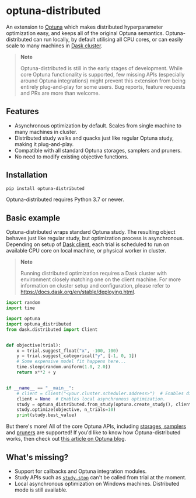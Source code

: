 # optuna-distributed

An extension to [Optuna](https://github.com/optuna/optuna) which makes distributed hyperparameter optimization easy, and keeps all of the original Optuna semantics. Optuna-distributed can run locally, by default utilising all CPU cores, or can easily scale to many machines in [Dask cluster](https://docs.dask.org/en/stable/deploying.html).

> **Note**
> 
> Optuna-distributed is still in the early stages of development. While core Optuna functionality is supported, few missing APIs (especially around Optuna integrations) might prevent this extension from being entirely plug-and-play for some users. Bug reports, feature requests and PRs are more than welcome.

## Features

* Asynchronous optimization by default. Scales from single machine to many machines in cluster.
* Distributed study walks and quacks just like regular Optuna study, making it plug-and-play.
* Compatible with all standard Optuna storages, samplers and pruners.
* No need to modify existing objective functions.

## Installation

```sh
pip install optuna-distributed
```
Optuna-distributed requires Python 3.7 or newer.

## Basic example
Optuna-distributed wraps standard Optuna study. The resulting object behaves just like regular study, but optimization process is asynchronous. Depending on setup of [Dask client](https://docs.dask.org/en/stable/10-minutes-to-dask.html#scheduling), each trial is scheduled to run on available CPU core on local machine, or physical worker in cluster.

> **Note**
>
> Running distributed optimization requires a Dask cluster with environment closely matching one on the client machine. For more information on cluster setup and configuration, please refer to https://docs.dask.org/en/stable/deploying.html.

```python
import random
import time

import optuna
import optuna_distributed
from dask.distributed import Client


def objective(trial):
    x = trial.suggest_float("x", -100, 100)
    y = trial.suggest_categorical("y", [-1, 0, 1])
    # Some expensive model fit happens here...
    time.sleep(random.uniform(1.0, 2.0))
    return x**2 + y


if __name__ == "__main__":
    # client = Client("<your.cluster.scheduler.address>")  # Enables distributed optimization.
    client = None  # Enables local asynchronous optimization.
    study = optuna_distributed.from_study(optuna.create_study(), client=client)
    study.optimize(objective, n_trials=10)
    print(study.best_value)
```

But there's more! All of the core Optuna APIs, including [storages, samplers](https://github.com/xadrianzetx/optuna-distributed/blob/main/examples/simple_storages.py) and [pruners](https://github.com/xadrianzetx/optuna-distributed/blob/main/examples/simple_pruning.py) are supported! If you'd like to know how Optuna-distributed works, then check out [this article on Optuna blog](https://medium.com/optuna/running-distributed-hyperparameter-optimization-with-optuna-distributed-17bb2f7d422d).

## What's missing?
* Support for callbacks and Optuna integration modules.
* Study APIs such as [`study.stop`](https://optuna.readthedocs.io/en/stable/reference/generated/optuna.study.Study.html#optuna.study.Study.stop) can't be called from trial at the moment.
* Local asynchronous optimization on Windows machines. Distributed mode is still available.